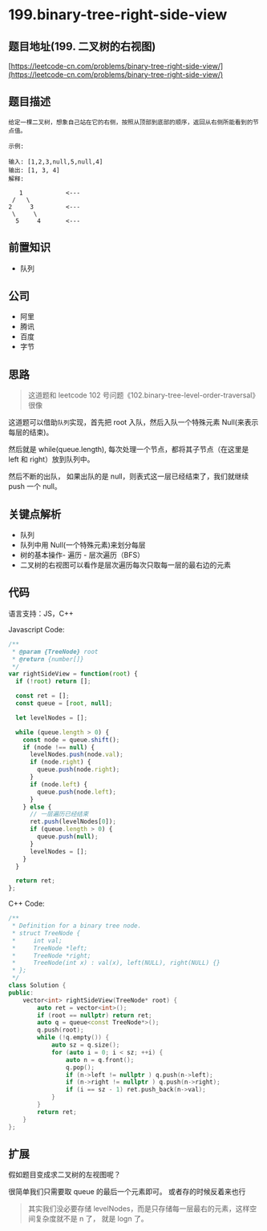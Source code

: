 # 199.binary-tree-right-side-view

## 题目地址\(199. 二叉树的右视图\)

[https://leetcode-cn.com/problems/binary-tree-right-side-view/](https://leetcode-cn.com/problems/binary-tree-right-side-view/)

## 题目描述

```text
给定一棵二叉树，想象自己站在它的右侧，按照从顶部到底部的顺序，返回从右侧所能看到的节点值。

示例:

输入: [1,2,3,null,5,null,4]
输出: [1, 3, 4]
解释:

   1            <---
 /   \
2     3         <---
 \     \
  5     4       <---
```

## 前置知识

* 队列

## 公司

* 阿里
* 腾讯
* 百度
* 字节

## 思路

> 这道题和 leetcode 102 号问题《102.binary-tree-level-order-traversal》很像

这道题可以借助`队列`实现，首先把 root 入队，然后入队一个特殊元素 Null\(来表示每层的结束\)。

然后就是 while\(queue.length\), 每次处理一个节点，都将其子节点（在这里是 left 和 right）放到队列中。

然后不断的出队， 如果出队的是 null，则表式这一层已经结束了，我们就继续 push 一个 null。

## 关键点解析

* 队列
* 队列中用 Null\(一个特殊元素\)来划分每层
* 树的基本操作- 遍历 - 层次遍历（BFS）
* 二叉树的右视图可以看作是层次遍历每次只取每一层的最右边的元素

## 代码

语言支持：JS，C++

Javascript Code:

```javascript
/**
 * @param {TreeNode} root
 * @return {number[]}
 */
var rightSideView = function(root) {
  if (!root) return [];

  const ret = [];
  const queue = [root, null];

  let levelNodes = [];

  while (queue.length > 0) {
    const node = queue.shift();
    if (node !== null) {
      levelNodes.push(node.val);
      if (node.right) {
        queue.push(node.right);
      }
      if (node.left) {
        queue.push(node.left);
      }
    } else {
      // 一层遍历已经结束
      ret.push(levelNodes[0]);
      if (queue.length > 0) {
        queue.push(null);
      }
      levelNodes = [];
    }
  }

  return ret;
};
```

C++ Code:

```cpp
/**
 * Definition for a binary tree node.
 * struct TreeNode {
 *     int val;
 *     TreeNode *left;
 *     TreeNode *right;
 *     TreeNode(int x) : val(x), left(NULL), right(NULL) {}
 * };
 */
class Solution {
public:
    vector<int> rightSideView(TreeNode* root) {
        auto ret = vector<int>();
        if (root == nullptr) return ret;
        auto q = queue<const TreeNode*>();
        q.push(root);
        while (!q.empty()) {
            auto sz = q.size();
            for (auto i = 0; i < sz; ++i) {
                auto n = q.front();
                q.pop();
                if (n->left != nullptr ) q.push(n->left);
                if (n->right != nullptr ) q.push(n->right);
                if (i == sz - 1) ret.push_back(n->val);
            }
        }
        return ret;
    }
};
```

## 扩展

假如题目变成求二叉树的左视图呢？

很简单我们只需要取 queue 的最后一个元素即可。 或者存的时候反着来也行

> 其实我们没必要存储 levelNodes，而是只存储每一层最右的元素，这样空间复杂度就不是 n 了， 就是 logn 了。

